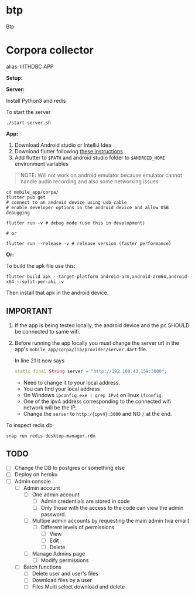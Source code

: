 # btp
Btp
# Corpora collector

alias: IIITHDBC APP

**Setup:**

**Server:**

Install Python3 and redis

To start the server

```shell
./start-server.sh
```

**App:**

1. Download Android studio or IntelliJ Idea
2. Download flutter following [these instructions](https://flutter.dev/docs/get-started/install)
3. Add flutter to `$PATH` and android studio folder to `$ANDROID_HOME` environment variables

> NOTE: Will not work on android emulator because emulator cannot handle audio recording and also some networking issues

```shell
cd mobile_app/corpa/
flutter pub get
# connect to an android device using usb cable
# enable developer options in the android device and allow USB debugging

flutter run -v # debug mode (use this in development)

# or

flutter run --release -v # release version (faster performance)
```

**Or:**

To build the apk file use this:

```shell
flutter build apk --target-platform android-arm,android-arm64,android-x64 --split-per-abi -v
```

Then install that apk in the android device.

## IMPORTANT

1. If the app is being tested locally, the android device and the pc SHOULD be connected to same wifi.

2. Before running the app locally you must change the server url in the app's `mobile_app/corpa/lib/provider/server.dart` file.

   In line 21 it now says

   ```dart
   static final String server = "http://192.168.43.159:3000";
   ```

   - Need to change it to your local address.
   - You can find your local address
   - On Windows `ipconfig.exe | grep IPv4` on linux `ifconfig`.
   - One of the ipv4 address corresponding to the connected wifi network will be the IP.
   - Change the `server` to `http:/{ipv4}:3000` and NO `/` at the end.


To inspect redis db

```
snap run redis-desktop-manager.rdm
```

## TODO

- [ ] Change the DB to postgres or something else
- [ ] Deploy on heroku
- [ ] Admin console
  - [ ] Admin account
    - [ ] One admin account
      - [ ] Admin credentials are stored in code
      - [ ] Only those with the access to the code can view the admin password.
    - [ ] Multipe admin accounts by requesting the main admin (via email)
      - [ ] Different levels of permissions
        - [ ] View
        - [ ] Edit
        - [ ] Delete
    - [ ] Manage Admins page
      - [ ] Modify permissions
  - [ ] Batch functions
    - [ ] Delete user and user's files
    - [ ] Download files by a user
    - [ ] Files Multi select download and delete
